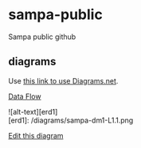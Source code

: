 # sampa-public
Sampa public github

## diagrams
Use [this link to use Diagrams.net](https://app.diagrams.net/?splash=0&p=anon).


[Data Flow](/sampa-public/diagrams/sampa-dm1-L1.1.png)


![alt-text][erd1]  
[erd1]: /diagrams/sampa-dm1-L1.1.png  


[Edit this diagram](https://app.diagrams.net/?page-id=tlRFk4eBBcq991lIRRRb&splash=0&p=anon#Hncp-ph%2Fsampa-public%2Fmain%2Fdiagrams%2Fsampa-dm1.drawio)


